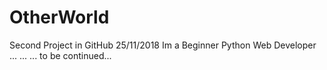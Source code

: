 # OtherWorld
Second Project in GitHub 25/11/2018
Im a Beginner Python Web Developer
...
...
...
to be continued...
